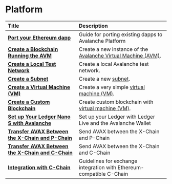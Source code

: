 # Platform

| Title                                                                                             | Description                                                                                                                                          |
| :------------------------------------------------------------------------------------------------ | :--------------------------------------------------------------------------------------------------------------------------------------------------- |
| [**Port your Ethereum dapp**](launch-your-ethereum-dapp.md)                                       | Guide for porting existing dapps to Avalanche Platform                                                                                               |
| [**Create a Blockchain Running the AVM**](create-avm-blockchain.md)                               | Create a new instance of the [Avalanche Virtual Machine \(AVM\)](../../../learn/platform-overview/#exchange-chain-x-chain). |
| [**Create a Local Test Network**](create-a-local-test-network.md)                                 | Create a local Avalanche test network.                                                                                                               |
| [**Create a Subnet**](create-a-subnet.md)                                                         | Create a new [subnet](../../../learn/platform-overview/#subnets).                                                                                    |
| [**Create a Virtual Machine \(VM\)**](create-a-virtual-machine-vm.md)                             | Create a very simple [virtual machine \(VM\)](../../../learn/platform-overview/#virtual-machines).                                                   |
| [**Create a Custom Blockchain**](create-custom-blockchain.md)                                     | Create custom blockchain with [virtual machine \(VM\)](../../../learn/platform-overview/#virtual-machines).                                          |
| [**Set up Your Ledger Nano S with Avalanche**](setup-your-ledger-nano-s-with-avalanche.md)        | Set up your Ledger with Ledger Live and the Avalanche Wallet                                                                                         |
| [**Transfer AVAX Between the X-Chain and P-Chain**](transfer-avax-between-x-chain-and-p-chain.md) | Send AVAX between the X-Chain and P-Chain                                                                                                            |
| [**Transfer AVAX Between the X-Chain and C-Chain**](transfer-avax-between-x-chain-and-c-chain.md) | Send AVAX between the X-Chain and C-Chain                                                                                                            |
| [**Integration with C-Chain**](integrate-exchange-with-avalanche.md)                              | Guidelines for exchange integration with Ethereum-compatible C-Chain                                                                                 |
